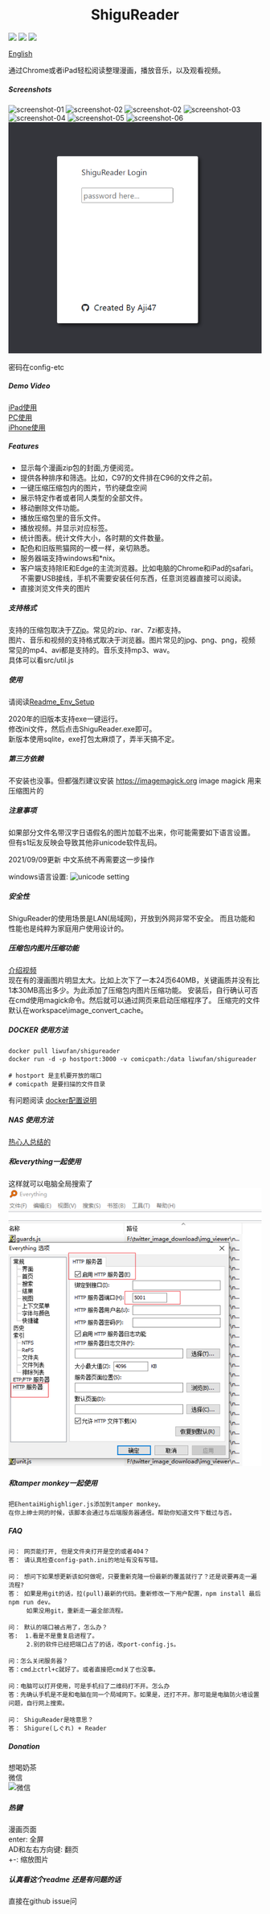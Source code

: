 
<h1 align="center">ShiguReader</h1>

[<img src="https://img.shields.io/github/v/release/hjyssg/ShiguReader?label=latest%20release">](https://github.com/hjyssg/ShiguReader/releases)
[<img src="https://img.shields.io/docker/v/liwufan/shigureader?label=docker%20version">](https://hub.docker.com/r/liwufan/shigureader)
[<img src="https://img.shields.io/docker/pulls/liwufan/shigureader.svg">](https://hub.docker.com/r/liwufan/shigureader)

[English](https://github.com/hjyssg/ShiguReader/blob/dev/README_English.md)


通过Chrome或者iPad轻松阅读整理漫画，播放音乐，以及观看视频。

##### Screenshots

![screenshot-01](screenshot/01.png)
![screenshot-02](screenshot/02.png)
![screenshot-02](screenshot/02.5.png)
![screenshot-03](screenshot/03.png)
![screenshot-04](screenshot/04.png)
![screenshot-05](screenshot/05.png)
![screenshot-06](screenshot/06.png)
![screenshot-06](screenshot/08.png)

密码在config-etc

##### Demo Video

[iPad使用](https://www.bilibili.com/video/BV1Mt4y1m7qU)  
[PC使用](https://www.bilibili.com/video/BV1t64y1u729/)   
[iPhone使用](https://www.bilibili.com/video/BV1xt4y1U73L/)     

##### Features

* 显示每个漫画zip包的封面,方便阅览。
* 提供各种排序和筛选。比如，C97的文件排在C96的文件之前。
* 一键压缩压缩包内的图片，节约硬盘空间
* 展示特定作者或者同人类型的全部文件。
* 移动删除文件功能。
* 播放压缩包里的音乐文件。
* 播放视频。并显示对应标签。
* 统计图表。统计文件大小，各时期的文件数量。
* 配色和旧版熊猫网的一模一样，亲切熟悉。
* 服务器端支持windows和*nix。
* 客户端支持除IE和Edge的主流浏览器。比如电脑的Chrome和iPad的safari。不需要USB接线，手机不需要安装任何东西，任意浏览器直接可以阅读。
* 直接浏览文件夹的图片

##### 支持格式

支持的压缩包取决于[7Zip](https://www.7-zip.org/)。常见的zip、rar、7zi都支持。  
图片、音乐和视频的支持格式取决于浏览器。图片常见的jpg、png、png，视频常见的mp4、avi都是支持的。音乐支持mp3、wav。  
具体可以看src/util.js

##### 使用

请阅读[Readme_Env_Setup](https://github.com/hjyssg/ShiguReader/blob/dev/Readme_Env_Setup.md)

2020年的旧版本支持exe一键运行。  
修改ini文件，然后点击ShiguReader.exe即可。  
新版本使用sqlite，exe打包太麻烦了，弄半天搞不定。  


##### 第三方依赖

不安装也没事。但都强烈建议安装
https://imagemagick.org image magick 用来压缩图片的


##### 注意事项

如果部分文件名带汉字日语假名的图片加载不出来，你可能需要如下语言设置。
但有s1坛友反映会导致其他非unicode软件乱码。

2021/09/09更新 中文系统不再需要这一步操作

windows语言设置:
![unicode setting](screenshot/unicode-setting.png)

##### 安全性

ShiguReader的使用场景是LAN(局域网)，开放到外网非常不安全。
而且功能和性能也是纯粹为家庭用户使用设计的。

##### 压缩包内图片压缩功能

[介绍视频](https://www.bilibili.com/video/BV1pi4y147Gu?from=search&seid=13429520178852889848/)     
现在有的漫画图片明显太大。比如上次下了一本24页640MB，关键画质并没有比1本30MB高出多少。为此添加了压缩包内图片压缩功能。
安装后，自行确认可否在cmd使用magick命令。然后就可以通过网页来启动压缩程序了。
压缩完的文件默认在workspace\image_convert_cache。

##### DOCKER 使用方法

```
docker pull liwufan/shigureader
docker run -d -p hostport:3000 -v comicpath:/data liwufan/shigureader

# hostport 是主机要开放的端口
# comicpath 是要扫描的文件目录
```
有问题阅读 [docker配置说明](https://github.com/hjyssg/ShiguReader/blob/dev/dockerguide.md)


##### NAS 使用方法

[热心人总结的](https://github.com/hjyssg/ShiguReader/issues/90)

##### 和everything一起使用
    
这样就可以电脑全局搜索了   
![screenshot-07](screenshot/07.png)

##### 和tamper monkey一起使用

    把EhentaiHighighliger.js添加到tamper monkey。
    在你上绅士网的时候，该脚本会通过与后端服务器通信。帮助你知道文件下载过与否。

##### FAQ

    问： 网页能打开, 但是文件夹打开是空的或者404？
    答： 请认真检查config-path.ini的地址有没有写错。
    
    问： 想问下如果想更新该如何做呢，只要重新克隆一份最新的覆盖就行了？还是说要再走一遍流程?   
    答： 如果是用git的话，拉(pull)最新的代码。重新修改一下用户配置，npm install 最后npm run dev。
         如果没用git，重新走一遍全部流程。  
    
    问： 默认的端口被占用了，怎么办？
    答:  1.看是不是重复启进程了。  
         2.别的软件已经把端口占了的话，改port-config.js。
    
    问：怎么关闭服务器？
    答：cmd上ctrl+c就好了。或者直接把cmd关了也没事。
    
    问：电脑可以打开使用，可是手机扫了二维码打不开。怎么办
    答：先确认手机是不是和电脑在同一个局域网下。如果是，还打不开。那可能是电脑防火墙设置问题，自行网上搜索。

    问： ShiguReader是啥意思？
    答： Shigure(しぐれ) + Reader



##### Donation

想喝奶茶  
微信  
<img alt="微信" src="https://i.imgur.com/4KY4BcN.jpg." data-canonical-src="https://i.imgur.com/4KY4BcN.jpg" height="300px"/>

##### 热键

漫画页面  
enter: 全屏  
AD和左右方向键: 翻页  
+-: 缩放图片 

##### 认真看这个readme 还是有问题的话

直接在github issue问

